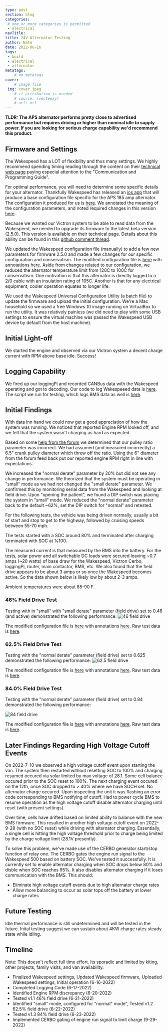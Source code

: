 ```yaml
---
type: post
section: blog
categories: 
 # one or more categories is permitted
 - electrical
navTitle: 
title: 24V Alternator Testing
author: Nate
date: 2022-06-16
tags:
 - build
 - electrical
 - alternator
metatags:
	# no metatags
cover: 
	# image file
 img: cover.jpeg
	# if attribution is needed
	# source: [vecteezy]
	# url: url
---
```

**TLDR: The APS alternator performs pretty close to advertised performance but requires driving or higher than nominal idle to supply power.  If you are looking for serious charge capability we'd recommend this product.**<!--excerpt-->

## Firmware and Settings

The Wakespeed has a LOT of flexibility and thus many settings.  We highly recommend spending timing reading through the content on their [technical web page](http://wakespeed.com/technical.html) paying especial attention to the "Communication and Programming Guide".

For optimal performance, you will need to determine some specific details for your alternator.  Thankfully Wakespeed has released an [ios app](https://apps.apple.com/us/app/wakespeed/id1526101154) that will produce a base configuration file specific for the APS 185 amp alternator.  The configuration it produced for us is [here](ALTREG.txt).  We annotated the meaning of the configuration parameters, and noted required changes in this version [here](ALTREG-annotated.txt).

Because we wanted our Victron system to be able to read data from the Wakespeed, we needed to upgrade its firmware to the latest beta version (2.5.0).  This version is available on their technical page.  Details about this ability can be found in this [github comment thread](https://github.com/victronenergy/venus/issues/779).

We updated the Wakespeed configuration file (manually) to add a few new parameters for firmware 2.5.0 and made a few changes for our specific configuration and conservatism.  The modified configuration file is [here](ALTREG-2022-6-16-v-1.0.txt) with annotations [here](ALTREG-2022-6-16-v-1.0-annotated.txt).  Aside from changes related to our configuration, we reduced the alternator temperature limit from 120C to 100C for conservatism.  One motivation is that this alternator is directly lugged to a 2/0 cable with an insulation rating of 105C.  Another is that for any electrical equipment, cooler operation equates to longer life.

We used the Wakespeed Universal Configuration Utility (a batch file) to update the firmware and upload the initial configuration.  We're a Mac household so we used a free Windows 10 image running on VirtualBox to run the utility.  It was relatively painless (we did need to play with some USB settings to ensure the virtual machine was passed the Wakespeed USB device by default from the host machine).


## Initial Light-off

We started the engine and observed via our Victron system a decent charge current with RPM above base idle.  Success!  

## Logging Capability

We fired up our loggingPi and recorded CANBus data with the Wakespeed operating and got to decoding. Our code to log Wakespeeed data is [here](https://github.com/natecostello/wakespeed-status).  The script we run for testing, which logs BMS data as well is [here](https://github.com/natecostello/rec-bms-autotesting/blob/master/bms_test/charge_script.py).

## Initial Findings

With data inn hand we could now get a good appreciation of how the system was running.  We noticed that reported Engine RPM looked off, and we felt that the system wasn't charging as hard as expected.  

Based on some [help from the forum](https://www.fordtransitusaforum.com/threads/seeking-idle-rpm-data-and-crankshaft-pulley-effective-diameter.90608/post-1187692) we determined that our pulley ratio parameter was incorrect.  We had assumed (and measured incorrectly) a 6.5" crank pulley diameter which threw off the ratio.  Using the 6" diameter from the forum feed back put our reported engine RPM right in line with expectations.

We increased the "normal derate" parameter by 20% but did not see any change in performance.  We theorized that the system must be operating in "small" mode as we had not changed the "small derate" parameter.  We confirmed this by monitoring serial data from the Wakespeed and looking at field drive.  Upon "opening the patient", we found a DIP switch was placing the system in "small" mode.  We reduced the "normal derate" parameter back to the default ~62%, set the DIP switch for "normal" and retested.

For the following tests, the vehicle was being driven normally, usually a bit of start and stop to get to the highway, followed by cruising speeds between 55-70 mph.  

The tests started with a SOC around 80% and terminated after charging terminated with SOC at %100.  

The measured current is that measured by the BMS into the battery.  For the tests, solar power and all switchable DC loads were secured leaving ~0.7 amps (~20 watts) of base draw for the Wakespeed, Victron Cerbo, loggingPi, router, main contactor, BMS, etc.  We also found that the field drive appears to be about 3 amps or so once the Wakespeed becomes active.  So the data shown below is likely low by about 2-3 amps.

Ambient temperatures were about 85-90 F.

### 46% Field Drive Test

Testing with in "small" with "small derate" parameter (field drive) set to 0.46 (and active) demonstrated the following performance:
![46 field drive](https://docs.google.com/spreadsheets/d/e/2PACX-1vQTcFFKGOb9fqqtI-93NP_QmIu0zNMuipFprKYlAMI2t5KybDCVkyU3Iaa3p2g6vZ4KvjHCGU8NQ7UW/pubchart?oid=766441317&format=image)

The modified configuration file is [here](ALTREG-2022-6-20-v-1.1.txt) with annotations [here](ALTREG-2022-6-20-v-1.1-annotated.txt). Raw test data is [here](2022-6-21-wakespeed-min-dc-load-v1.1-charge.csv).

### 62.5% Field Drive Test

Testing with the "normal derate" parameter (field drive) set to 0.625 demonstrated the following performance:
![62.5 field drive](https://docs.google.com/spreadsheets/d/e/2PACX-1vQTcFFKGOb9fqqtI-93NP_QmIu0zNMuipFprKYlAMI2t5KybDCVkyU3Iaa3p2g6vZ4KvjHCGU8NQ7UW/pubchart?oid=909248006&format=image)

The modified configuration file is [here](ALTREG-2022-6-21-v-1.2.txt) with annotations [here](ALTREG-2022-6-21-v-1.2-annotated.txt).  Raw test data is [here](2022-6-22-wakespeed-min-dc-load-v1.2-charge.csv).

### 84.0% Field Drive Test

Testing with the "normal derate" parameter (field drive) set to 0.84 demonstrated the following performance:

![84 field drive](https://docs.google.com/spreadsheets/d/e/2PACX-1vQTcFFKGOb9fqqtI-93NP_QmIu0zNMuipFprKYlAMI2t5KybDCVkyU3Iaa3p2g6vZ4KvjHCGU8NQ7UW/pubchart?oid=972344222&format=image)

The modified configuration file is [here](ALTREG-2022-6-22-v-1.3.txt) with annotations [here](ALTREG-2022-6-22-v-1.3-annotated.txt).  Raw test data is [here](2022-6-23-wakespeed-min-dc-load-v1.3-charge.csv).

## Later Findings Regarding High Voltage Cutoff Events

On 2022-7-10 we observed a high voltage cutoff event upon starting the van.  The system then restarted without resetting SOC to 100% and charging resumed occured via solar limited by max voltage of 28.1.  Some cell balance occured prior to the SOC reset to 100%.  The next charging event occured on the 12th, once SOC dropped to > 40% where we have SOCH set.  No alternator charge occured.  Upon inspecting the unit it was flashing an error code corresponding to BMS notifying of cutoff.  Had to power cycle BMS to resume operation as the high voltage cutoff disable alternator charging until reset (with  present settings).

Over time, cells have drifted based on limited ability to balance with the new BMS firmware.  This resulted in another high voltage cutoff event on 2022-9-28 (with no SOC reset) while driving with alternator charging.  Essentially, a single cell is hitting the high voltage threshold prior to charge being limited by the charge voltage limit (28.1V presently).

To solve this problem, we've made use of the CERBO generator start/stop function of relay one.  The CERBO gates the engine run signal to the Wakespeed 500 based on battery SOC.  We've tested it successfully.  It is currently set to enable alternator charging when SOC drops below 80% and disble when SOC reaches 95%. It also disables alternator charging if it loses communication with the BMS. This should:

* Eliminate high voltage cutoff events due to high alternator charge rates
* Allow more balancing to occur as solar tops off the battery at lower charge rates


## Future Testing

Idle thermal performance is still undetermined and will be tested in the future.  Inital testing suggest we can sustain about 4KW charge rates steady state while idling.

## Timeline

Note: This doesn't reflect full time effort.  Its sporadic and limited by kiting, other projects, family visits, and van availability.

* Finalized Wakespeed settings, Updated Wakespeed firmware, Uploaded Wakespeed settings, Initial operation (6-16-2022)
* Completed Logging Code (6-17-2022)
* Identified Engine RPM discrepancy (6-20-2022)
* Tested v1.1 46% field drive (6-21-2022)
* Identified "small" mode, configured for "normal" mode", Tested v1.2 62.5% field drive (6-22-2022)
* Tested v1.3 84% field drive (6-23-2022)
* Implemented CERBO gating of engine run signal to limit charge (9-29-2022)
